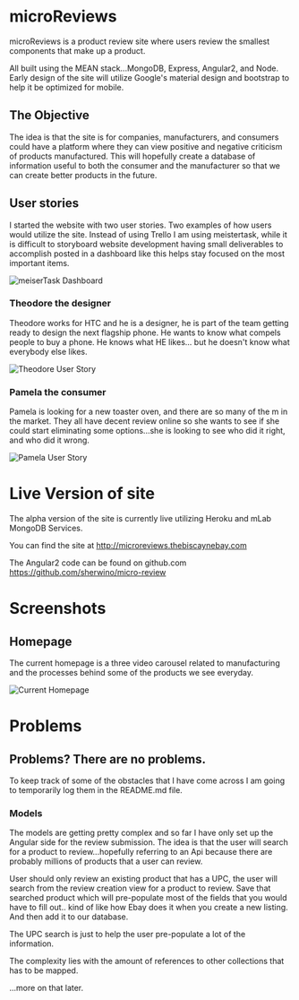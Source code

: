 # microReviews
microReviews is a product review site where users review the smallest components that make up a product.

All built using the MEAN stack...MongoDB, Express, Angular2, and Node.
Early design of the site will utilize Google's material design and bootstrap to help it be optimized for mobile.

## The Objective
The idea is that the site is for companies, manufacturers, and consumers could have a platform where they can view positive and negative criticism of products manufactured. This will hopefully create a database of information useful to both the consumer and the manufacturer so that we can create better products in the future.

## User stories
I started the website with two user stories. Two examples of how users would utilize the site. Instead of using Trello I am using meistertask, while it is difficult to storyboard website development having small deliverables to accomplish posted in a dashboard like this helps stay focused on the most important items.

![meiserTask Dashboard](http://i.imgur.com/7ihiwjR.png)

### Theodore the designer
Theodore works for HTC and he is a designer, he is part of the team getting ready to design the next flagship phone. He wants to know what compels people to buy a phone. He knows what HE likes... but he doesn't know what everybody else likes.

![Theodore User Story](http://i.imgur.com/Ebxe6i8.png)

### Pamela the consumer
Pamela is looking for a new toaster oven, and there are so many of the m in the market. They all have decent review online so she wants to see if she could start eliminating some options...she is looking to see who did it right, and who did it wrong.

![Pamela User Story](http://i.imgur.com/cHZ0IlQ.png)

# Live Version of site
The alpha version of the site is currently live utilizing Heroku and mLab MongoDB Services.

You can find the site at
http://microreviews.thebiscaynebay.com

The Angular2 code can be found on github.com https://github.com/sherwino/micro-review

# Screenshots
## Homepage
The current homepage is a three video carousel related to manufacturing and the processes behind some of the products we see everyday.

![Current Homepage](http://i.imgur.com/0z7FoHv.png?1)

# Problems
## Problems? There are no problems.
To keep track of some of the obstacles that I have come across I am going to temporarily log them in the README.md file.

### Models
The models are getting pretty complex and so far I have only set up the Angular side for the review submission.
The idea is that the user will search for a product to review...hopefully referring to an Api because there are probably millions of products that a user can review.

User should only review an existing product that has a UPC, the user will search from the review creation view for a product to review.
Save that searched product which will pre-populate most of the fields that you would have to fill out.. kind of like how Ebay does it when you create a new listing. And then add it to our database.

The UPC search is just to help the user pre-populate a lot of the information.

The complexity lies with the amount of references to other collections that has to be mapped.

...more on that later.
